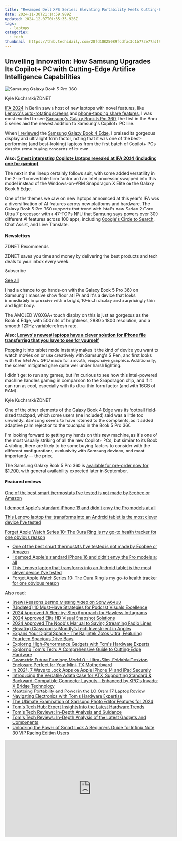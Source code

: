 ```yaml
---
title: "Revamped Dell XPS Series: Elevating Portability Meets Cutting-Edge Artificer Intelligence, Retaining Timeless Design"
date: 2024-11-30T21:10:59.989Z
updated: 2024-12-07T00:35:35.926Z
tags:
  - laptops
categories:
  - tech
thumbnail: https://thmb.techidaily.com/28fd18825089fcdfad3c1b773e77abf9c25cebff2298e0b3f81d6c7fbae3c79e.jpg
---
```


## Unveiling Innovation: How Samsung Upgrades Its Copilot+ PC with Cutting-Edge Artifice Intelligence Capabilities

![Samsung Galaxy Book 5 Pro 360](https://www.zdnet.com/a/img/resize/3dd0fe76701cf423ded99835977b17644e42cade/2024/09/08/0a58fa4b-76ef-47ec-b3a1-67521502fe98/galaxy-book-5-pro-360-2.jpg?auto=webp&precrop=6000,3370,x0,y0&width=1280)

Kyle Kucharski/ZDNET

[IFA 2024](https://www.ifa-berlin.com/) in Berlin saw a host of new laptops with novel features, like [Lenovo's auto-rotating screens](https://www.zdnet.com/article/i-went-hands-on-with-lenovos-auto-swiveling-laptop-at-ifa-2024-and-its-quite-the-spectacle/) and [phone-tapping share features](https://www.zdnet.com/article/lenovos-newest-laptops-have-a-clever-solution-for-iphone-file-transferring-that-you-have-to-see-for-yourself/), I was most excited to see [Samsung's Galaxy Book 5 Pro 360](https://shop-links.co/link/?url=https%3A%2F%2Fwww.samsung.com%2Fus%2Fcomputing%2Fgalaxy-books%2Fgalaxy-book5-series%2Fbuy%2Fgalaxy-book5-pro-360-16-intel-core-ultra-7-1tb-gray-np960qha-kg1us%2F&publisher_slug=itechdaily19598&exclusive=1), the first in the Book 5 series and the newest addition to Samsung's Copilot+ PC line.

When [I reviewed](https://www.zdnet.com/article/i-tested-samsungs-new-copilot-pc-and-its-one-of-the-best-windows-laptop-deals-right-now/) the [Samsung Galaxy Book 4 Edge](https://shop-links.co/link/?url=https%3A%2F%2Fwww.bestbuy.com%2Fsite%2Fsamsung-galaxy-book4-edge-copilot-pc-16-amoled-touch-screen-laptop-snapdragon-x-elite-3-4ghz-16gb-memory-512gb-storage-sapphire-blue%2F6583788.p&publisher_slug=itechdaily19598&exclusive=1), I praised its gorgeous display and ultralight form factor, noting that it was one of the best-performing (and best-looking) laptops from the first batch of Copilot+ PCs, despite some buying concerns of its own. 

**Also: [5 most interesting Copilot+ laptops revealed at IFA 2024 (including one for gaming)](https://www.zdnet.com/article/5-most-interesting-copilot-laptops-revealed-at-ifa-2024-including-one-for-gaming/)**

The next in the lineup certainly follows suit, with some added versatility in the 2-in-1 convertible form factor and an Intel processor swapped into this model instead of the Windows-on-ARM Snapdragon X Elite on the Galaxy Book 5 Edge. 

One of the themes we saw on new laptops announced at this year's IFA was a diversification of AI features across new platforms and hardware. The Galaxy Book 5 Pro 360 supports that trend with Intel's new Series 2 Core Ultra 7 processor with a 47-TOPs NPU that Samsung says powers over 300 different AI features across 100 apps, including [Google's Circle to Search](https://www.zdnet.com/article/how-to-use-circle-to-search-on-android-and-what-models-support-it/), Chat Assist, and Live Translate. 

#### Newsletters

ZDNET Recommends

ZDNET saves you time and money by delivering the best products and tech deals to your inbox every week.

 Subscribe

[See all](https://www.zdnet.com/newsletters/)

I had a chance to go hands-on with the Galaxy Book 5 Pro 360 on Samsung's massive show floor at IFA and it's a device that looks immediately impressive with a bright, 16-inch display and surprisingly thin and light body. 

The AMOLED WQXGA+ touch display on this is just as gorgeous as the Book 4 Edge, with 500 nits of brightness, 2880 x 1800 resolution, and a smooth 120Hz variable refresh rate. 

**Also: [Lenovo's newest laptops have a clever solution for iPhone file transferring that you have to see for yourself](https://www.zdnet.com/article/lenovos-newest-laptops-have-a-clever-solution-for-iphone-file-transferring-that-you-have-to-see-for-yourself/)**

Popping it into tablet mode instantly makes it the kind of device you want to watch movies on or use creatively with Samsung's S Pen, and first looks with the Intel Arc GPU made for smooth, responsive graphics. Additionally, the screen mitigated glare quite well under harsh lighting. 

I didn't get to run any games, but I'm curious to see how this Intel-powered machine handles gaming in comparison to the Snapdragon chip, and if it can run as cool, especially with its ultra-thin form factor (and with 16GB of RAM).

Kyle Kucharski/ZDNET

One of the other elements of the Galaxy Book 4 Edge was its football field-sized trackpad, which some users (me included) said was a little too unwieldy. Samsung seems to have listened to the complaints, as it added adaptive palm rejection to the touchpad in the Book 5 Pro 360\. 

I'm looking forward to getting my hands on this new machine, as it's one of the most visually striking of all the new Copilot+ PCs, but similar to its Book 4 sibling, there are likely to be some buying factors to consider with the different configurations, exclusivity with Samsung devices, and most importantly -- the price. 

The Samsung Galaxy Book 5 Pro 360 is [available for pre-order now for $1,700](https://shop-links.co/link/?url=https%3A%2F%2Fwww.samsung.com%2Fus%2Fcomputing%2Fgalaxy-books%2Fgalaxy-book5-series%2Fbuy%2Fgalaxy-book5-pro-360-16-intel-core-ultra-7-1tb-gray-np960qha-kg1us%2F&publisher_slug=itechdaily19598&exclusive=1), with general availability expected later in September. 

#### Featured reviews

[One of the best smart thermostats I've tested is not made by Ecobee or Amazon](https://www.zdnet.com/article/one-of-the-best-smart-thermostats-ive-tested-is-not-made-by-ecobee-or-amazon/ "One of the best smart thermostats I've tested is not made by Ecobee or Amazon")

[I demoed Apple's standard iPhone 16 and didn't envy the Pro models at all](https://www.zdnet.com/article/why-im-recommending-the-standard-iphone-16-over-the-pro-this-year-and-im-not-alone/ "I demoed Apple's standard iPhone 16 and didn't envy the Pro models at all")

[This Lenovo laptop that transforms into an Android tablet is the most clever device I've tested](https://www.zdnet.com/article/i-tested-lenovos-windows-laptop-that-doubles-as-an-android-tablet-and-it-has-so-much-potential/ "This Lenovo laptop that transforms into an Android tablet is the most clever device I've tested")

[Forget Apple Watch Series 10: The Oura Ring is my go-to health tracker for one obvious reason](https://www.zdnet.com/article/forget-apple-watch-series-10-the-oura-ring-is-my-go-to-health-tracker-for-one-obvious-reason/ "Forget Apple Watch Series 10: The Oura Ring is my go-to health tracker for one obvious reason")

* [One of the best smart thermostats I've tested is not made by Ecobee or Amazon](https://www.zdnet.com/article/one-of-the-best-smart-thermostats-ive-tested-is-not-made-by-ecobee-or-amazon/ "One of the best smart thermostats I've tested is not made by Ecobee or Amazon")
* [I demoed Apple's standard iPhone 16 and didn't envy the Pro models at all](https://www.zdnet.com/article/why-im-recommending-the-standard-iphone-16-over-the-pro-this-year-and-im-not-alone/ "I demoed Apple's standard iPhone 16 and didn't envy the Pro models at all")
* [This Lenovo laptop that transforms into an Android tablet is the most clever device I've tested](https://www.zdnet.com/article/i-tested-lenovos-windows-laptop-that-doubles-as-an-android-tablet-and-it-has-so-much-potential/ "This Lenovo laptop that transforms into an Android tablet is the most clever device I've tested")
* [Forget Apple Watch Series 10: The Oura Ring is my go-to health tracker for one obvious reason](https://www.zdnet.com/article/forget-apple-watch-series-10-the-oura-ring-is-my-go-to-health-tracker-for-one-obvious-reason/ "Forget Apple Watch Series 10: The Oura Ring is my go-to health tracker for one obvious reason")

<ins class="adsbygoogle"
     style="display:block"
     data-ad-format="autorelaxed"
     data-ad-client="ca-pub-7571918770474297"
     data-ad-slot="1223367746"></ins>

<ins class="adsbygoogle"
     style="display:block"
     data-ad-client="ca-pub-7571918770474297"
     data-ad-slot="8358498916"
     data-ad-format="auto"
     data-full-width-responsive="true"></ins>

<span class="atpl-alsoreadstyle">Also read:</span>
<div><ul>
<li><a href="https://extra-approaches.techidaily.com/new-reasons-behind-missing-video-on-sony-a6400/"><u>[New] Reasons Behind Missing Video on Sony A6400</u></a></li>
<li><a href="https://extra-hints.techidaily.com/updated-10-must-have-strategies-for-podcast-visuals-excellence/"><u>[Updated] 10 Must-Have Strategies for Podcast Visuals Excellence</u></a></li>
<li><a href="https://instagram-video-files.techidaily.com/2024-approved-a-step-by-step-approach-for-flawless-instagrams/"><u>2024 Approved A Step-by-Step Approach for Flawless Instagrams</u></a></li>
<li><a href="https://desktop-recording.techidaily.com/2024-approved-elite-hd-visual-snapshot-solutions/"><u>2024 Approved Elite HD Visual Snapshot Solutions</u></a></li>
<li><a href="https://fox-helps.techidaily.com/2024-approved-the-noobs-manual-to-saving-streaming-radio-lines/"><u>2024 Approved The Noob's Manual to Saving Streaming Radio Lines</u></a></li>
<li><a href="https://mondly-stories.techidaily.com/elevating-classrooms-mondlys-tech-investment-in-apples/"><u>Elevating Classrooms: Mondly’s Tech Investment in Apples</u></a></li>
<li><a href="https://hardware-reviews.techidaily.com/expand-your-digital-space-the-raijintek-zofos-ultra-featuring-fourteen-spacious-drive-bays/"><u>Expand Your Digital Space - The Raijintek Zofos Ultra, Featuring Fourteen Spacious Drive Bays</u></a></li>
<li><a href="https://hardware-reviews.techidaily.com/exploring-high-performance-gadgets-with-toms-hardware-experts/"><u>Exploring High-Performance Gadgets with Tom's Hardware Experts</u></a></li>
<li><a href="https://hardware-reviews.techidaily.com/exploring-toms-tech-a-comprehensive-guide-to-cutting-edge-hardware/"><u>Exploring Tom's Tech: A Comprehensive Guide to Cutting-Edge Hardware</u></a></li>
<li><a href="https://hardware-reviews.techidaily.com/geometric-future-flamingo-model-0-ultra-slim-foldable-desktop-enclosure-perfect-for-your-mini-itx-motherboard/"><u>Geometric Future Flamingo Model 0 - Ultra-Slim, Foldable Desktop Enclosure Perfect for Your Mini-ITX Motherboard</u></a></li>
<li><a href="https://ios-unlock.techidaily.com/in-2024-7-ways-to-lock-apps-on-apple-iphone-14-and-ipad-securely-by-drfone-ios/"><u>In 2024, 7 Ways to Lock Apps on Apple iPhone 14 and iPad Securely</u></a></li>
<li><a href="https://hardware-reviews.techidaily.com/introducing-the-versatile-adata-case-for-atx-supporting-standard-and-backward-compatible-connector-layouts-enhanced-by-xpgs-invader-x-bridge-technology/"><u>Introducing the Versatile Adata Case for ATX, Supporting Standard & Backward-Compatible Connector Layouts – Enhanced by XPG's Invader X Bridge Technology</u></a></li>
<li><a href="https://buynow-tips.techidaily.com/mastering-portability-and-power-in-the-lg-gram-17-laptop-review/"><u>Mastering Portability and Power in the LG Gram 17 Laptop Review</u></a></li>
<li><a href="https://hardware-reviews.techidaily.com/navigating-electronics-with-toms-hardware-expertise/"><u>Navigating Electronics with Tom's Hardware Expertise</u></a></li>
<li><a href="https://some-skills.techidaily.com/the-ultimate-examination-of-samsung-photo-editor-features-for-2024/"><u>The Ultimate Examination of Samsung Photo Editor Features for 2024</u></a></li>
<li><a href="https://hardware-reviews.techidaily.com/toms-tech-hub-expert-insights-into-the-latest-hardware-trends/"><u>Tom's Tech Hub: Expert Insights Into the Latest Hardware Trends</u></a></li>
<li><a href="https://hardware-reviews.techidaily.com/toms-tech-reviews-in-depth-analysis-and-guidance/"><u>Tom's Tech Reviews: In-Depth Analysis and Guidance</u></a></li>
<li><a href="https://hardware-reviews.techidaily.com/toms-tech-reviews-in-depth-analysis-of-the-latest-gadgets-and-components-t17239718719945/"><u>Tom's Tech Reviews: In-Depth Analysis of the Latest Gadgets and Components</u></a></li>
<li><a href="https://unlock-android.techidaily.com/unlocking-the-power-of-smart-lock-a-beginners-guide-for-infinix-note-30-vip-racing-edition-users-by-drfone-android/"><u>Unlocking the Power of Smart Lock A Beginners Guide for Infinix Note 30 VIP Racing Edition Users</u></a></li>
</ul></div>

<!-- affiliate ads begin -->
<iframe width="560" height="315" src="https://www.youtube.com/embed/hXIq2G0nShk?si=5Z4Fwv7ZB6oKWsdd" title="YouTube video player" frameborder="0" allow="accelerometer; autoplay; clipboard-write; encrypted-media; gyroscope; picture-in-picture; web-share" referrerpolicy="strict-origin-when-cross-origin" allowfullscreen></iframe>
<!-- affiliate ads end -->

